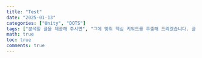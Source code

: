 ```yaml
---
title: "Test"
date: "2025-01-13"
categories: ["Unity", "DOTS"]
tags: ["분석할 글을 제공해 주시면", "그에 맞춰 핵심 키워드를 추출해 드리겠습니다. 글 내용을 입력해 주세요."]
math: true
toc: true
comments: true
---
```


